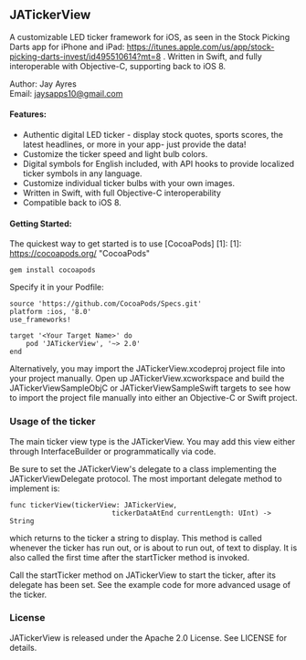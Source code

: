 ## JATickerView
 
A customizable LED ticker framework for iOS, as seen in the Stock Picking Darts app for
iPhone and iPad: https://itunes.apple.com/us/app/stock-picking-darts-invest/id495510614?mt=8 . Written in Swift, and fully interoperable with Objective-C, supporting back to iOS 8.

Author: Jay Ayres  
Email: jaysapps10@gmail.com
  
#### Features:
  * Authentic digital LED ticker - display stock quotes, sports scores, the latest headlines,
      or more in your app- just provide the data!
  * Customize the ticker speed and light bulb colors.
  * Digital symbols for English included, with API hooks to provide localized ticker symbols in any language.
  * Customize individual ticker bulbs with your own images.
  * Written in Swift, with full Objective-C interoperability
  * Compatible back to iOS 8.
  
#### Getting Started:

The quickest way to get started is to use [CocoaPods] [1]:
[1]: https://cocoapods.org/        "CocoaPods"    
    
    gem install cocoapods
    
Specify it in your Podfile:
 
    source 'https://github.com/CocoaPods/Specs.git'
    platform :ios, '8.0'
    use_frameworks!

    target '<Your Target Name>' do
        pod 'JATickerView', '~> 2.0'
    end


Alternatively, you may import the JATickerView.xcodeproj project file into your project manually. Open up JATickerView.xcworkspace and build the JATickerViewSampleObjC or JATickerViewSampleSwift targets to see how to import the project file manually into either an Objective-C or Swift project.


### Usage of the ticker

The main ticker view type is the JATickerView. You may add this view either through InterfaceBuilder or programmatically via code. 
   
Be sure to set the JATickerView's delegate to a class implementing the JATickerViewDelegate protocol. The most important delegate method to implement is:
   
    func tickerView(tickerView: JATickerView,
                             tickerDataAtEnd currentLength: UInt) -> String
                             
   
   which returns to the ticker a string to display. This method is called whenever the ticker has run out, or is about to run out, of text to display. It is also called the first time after the startTicker method is invoked.
   
Call the startTicker method on JATickerView to start the ticker, after its delegate has been set. See the example code for more advanced usage of the ticker.


### License

JATickerView is released under the Apache 2.0 License. See LICENSE for details.


